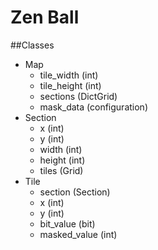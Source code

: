 Zen Ball
===

##Classes
- Map
  - tile_width (int)
  - tile_height (int)
  - sections (DictGrid)
  - mask_data (configuration)
- Section
  - x (int)
  - y (int)
  - width (int)
  - height (int)
  - tiles (Grid)
- Tile
  - section (Section)
  - x (int)
  - y (int)
  - bit_value (bit)
  - masked_value (int)
